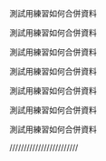 測試用練習如何合併資料

測試用練習如何合併資料

測試用練習如何合併資料

測試用練習如何合併資料

測試用練習如何合併資料

測試用練習如何合併資料


測試用練習如何合併資料

////////////////////////
